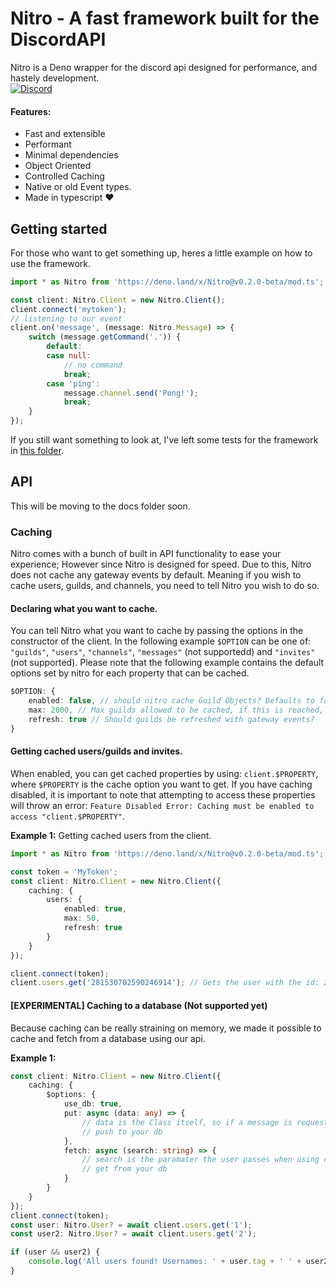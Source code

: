 # Nitro - A fast framework built for the DiscordAPI
Nitro is a Deno wrapper for the discord api designed for performance, and hastely development.
<br />
[![Discord](https://discordapp.com/api/guilds/732017159278034995/embed.png)](https://discord.gg/DqHuW8k)

#### Features:
- Fast and extensible
- Performant
- Minimal dependencies
- Object Oriented
- Controlled Caching
- Native or old Event types.
- Made in typescript :heart: 
## Getting started
For those who want to get something up, heres a little example on how to use the framework.
```ts
import * as Nitro from 'https://deno.land/x/Nitro@v0.2.0-beta/mod.ts';

const client: Nitro.Client = new Nitro.Client();
client.connect('mytoken');
// listening to our event
client.on('message', (message: Nitro.Message) => {
    switch (message.getCommand('.')) {
        default:
        case null:
            // no command
            break;
        case 'ping':
            message.channel.send('Pong!');
            break;
    }
});
```
If you still want something to look at, I've left some tests for the framework in [this folder](/tests/).

## API
This will be moving to the docs folder soon.

### Caching
Nitro comes with a bunch of built in API functionality to ease your experience; However since Nitro is designed for speed. Due to this, Nitro does not cache any gateway events by default. Meaning if you wish to cache users, guilds, and channels, you need to tell Nitro you wish to do so.

#### Declaring what you want to cache.
You can tell Nitro what you want to cache by passing the options in the constructor of the client. In the following example `$OPTION` can be one of: `"guilds"`, `"users"`, `"channels"`, `"messages"` (not supportedd) and `"invites"` (not supported). Please note that the following example contains the default options set by nitro for each property that can be cached.
```ts
$OPTION: {
    enabled: false, // should nitro cache Guild Objects? Defaults to false
    max: 2000, // Max guilds allowed to be cached, if this is reached, no more guilds are cached.
    refresh: true // Should guilds be refreshed with gateway events?
}
```

#### Getting cached users/guilds and invites.
When enabled, you can get cached properties by using: `client.$PROPERTY`, where `$PROPERTY` is the cache option you want to get.
If you have caching disabled, it is important to note that attempting to access these properties will throw an error: `Feature Disabled Error: Caching must be enabled to access "client.$PROPERTY"`.

**Example 1:** Getting cached users from the client.
```ts
import * as Nitro from 'https://deno.land/x/Nitro@v0.2.0-beta/mod.ts';

const token = 'MyToken';
const client: Nitro.Client = new Nitro.Client({
    caching: {
        users: {
            enabled: true,
            max: 50,
            refresh: true
        }
    }
});

client.connect(token);
client.users.get('281530702590246914'); // Gets the user with the id: 281530702590246914
```

#### [EXPERIMENTAL] Caching to a database (Not supported yet)
Because caching can be really straining on memory, we made it possible to cache and fetch from a database using our api. 

**Example 1:**
```ts
const client: Nitro.Client = new Nitro.Client({
    caching: {
        $options: {
            use_db: true,
            put: async (data: any) => {
                // data is the Class itself, so if a message is requesting to be saved, a message object is passed.
                // push to your db
            },
            fetch: async (search: string) => {
                // search is the paramater the user passes when using client.property.fetch('search'); 
                // get from your db
            }
        }
    }
});
client.connect(token);
const user: Nitro.User? = await client.users.get('1');
const user2: Nitro.User? = await client.users.get('2');

if (user && user2) {
    console.log('All users found! Usernames: ' + user.tag + ' ' + user2.tag);
}
```
